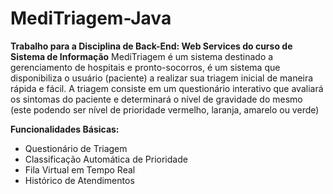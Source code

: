 # MediTriagem-Java
**Trabalho para a Disciplina de Back-End: Web Services do curso de Sistema de Informação**
MediTriagem é um sistema destinado a gerenciamento de hospitais e pronto-socorros, é um sistema que disponibiliza o usuário (paciente) a realizar sua triagem inicial de maneira rápida e fácil. A triagem consiste em um questionário interativo que avaliará os sintomas do paciente e determinará o nível de gravidade do mesmo (este podendo ser nível de prioridade vermelho, laranja, amarelo ou verde)

**Funcionalidades Básicas:**
- Questionário de Triagem
- Classificação Automática de Prioridade 
- Fila Virtual em Tempo Real
- Histórico de Atendimentos
